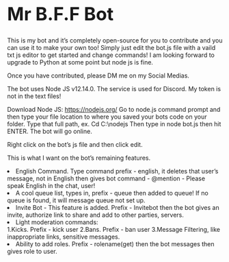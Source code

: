 <h1 style="font-size:300%;"><b>Mr B.F.F Bot</b></h1>

This is my bot and it’s completely open-source for you to contribute and you can use it to make your own too! Simply just edit the bot.js file with a vaild txt js editor to get started and change commands! I am looking forward to upgrade to Python at some point but node js is fine.

Once you have contributed, please DM me on my Social Medias.

The bot uses Node JS v12.14.0.
The service is used for Discord. My token is not in the text files!

Download Node JS: https://nodejs.org/
Go to node.js command prompt and then type your file location to where you saved your bots code on your folder. Type that full path, ex. Cd C:\nodejs
Then type in node bot.js then hit ENTER.
The bot will go online.

Right click on the bot’s js file and then click edit.

This is what I want on the bot’s remaining features.
<li>English Command. Type command prefix - english, it deletes that user’s message, not in English then gives bot command - @mention - Please speak English in the chat, user!</li>
<li>A cool queue list, types in, prefix - queue then added to queue! If no queue is found, it will message queue not set up.</li>
<li>Invite Bot - This feature is added. Prefix - Invitebot then the bot gives an invite, authorize link to share and add to other parties, servers.</li>
<li>Light moderation commands:</li>
1.Kicks. Prefix - kick user
2.Bans. Prefix - ban user
3.Message Filtering, like inappropriate links, sensitive messages.</li>
<li>Ability to add roles. Prefix - rolename(get) then the bot messages then gives role to user.</li>
